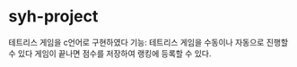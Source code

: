 # syh-project

테트리스 게임을 c언어로 구현하였다
기능: 테트리스 게임을 수동이나 자동으로 진행할수 있다
      게임이 끝나면 점수를 저장하여 랭킹에 등록할 수 있다.
